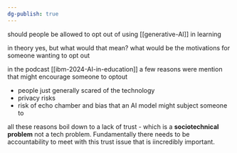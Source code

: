 ```yaml
---
dg-publish: true
---
```

should people be allowed to opt out of using [[generative-AI]] in learning

in theory yes, but what would that mean?
what would be the motivations for someone wanting to opt out 

in the podcast [[ibm-2024-AI-in-education]] a few reasons were mention that might encourage someone to optout
- people just generally scared of the technology 
- privacy risks 
- risk of echo chamber and bias that an AI model might subject someone to 

all these reasons boil down to a lack of trust - which is a **sociotechnical problem** not a tech problem. Fundamentally there needs to be accountability to meet with this trust issue that is iincredibly important.

